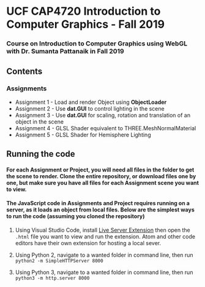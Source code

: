 # UCF CAP4720 Introduction to Computer Graphics - Fall 2019
### Course on Introduction to Computer Graphics using WebGL with Dr. Sumanta Pattanaik in Fall 2019
## Contents

### Assignments
   * Assignment 1 - Load and render Object using **ObjectLoader**
   * Assignment 2 - Use **dat.GUI** to control lighting in the scene
   * Assignment 3 - Use **dat.GUI** for scaling, rotation and translation
   of an object in the scene
   * Assignment 4 - GLSL Shader equivalent to THREE.MeshNormalMaterial
   * Assignment 5 - GLSL Shader for Hemisphere Lighting

## Running the code

#### For each Assignment or Project, you will need all files in the folder to get the scene to render. Clone the entire repository, or download files one by one, but make sure you have all files for each Assignment scene you want to view. 

#### The JavaScript code in Assignments and Project requires running on a server, as it loads an object from local files. Below are the simplest ways to run the code (assuming you cloned the repository)

   1) Using Visual Studio Code, install [Live Server Extension](https://marketplace.visualstudio.com/items?itemName=ritwickdey.LiveServer) then open the `.html` file you want to view and run the extension. Atom and other code editors have their own extension for hosting a local sever.

   2) Using Python 2, navigate to a wanted folder in command line, then run   
   `python2 -m SimpleHTTPServer 8000`
   
   3) Using Python 3, navigate to a wanted folder in command line, then run   
   `python3 -m http.server 8000`
